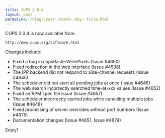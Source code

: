 ```yaml
---
title: CUPS 2.0.4
layout: post
permalink: /blog/:year-:month-:day-:title.html
---
```


CUPS 2.0.4 is now available from:

    http://www.cups.org/software.html

Changes include:

- Fixed a bug in cupsRasterWritePixels (Issue #4650)
- Fixed redirection in the web interface (Issue #4538)
- The IPP backend did not respond to side-channel requests (Issue #4645)
- The scheduler did not start all pending jobs at once (Issue #4646)
- The web search incorrectly searched time-at-xxx values (Issue #4652)
- Fixed an RPM spec file issue (Issue #4657)
- The scheduler incorrectly started jobs while canceling multiple jobs (Issue #4648)
- Fixed processing of server overrides without port numbers (Issue #4675)
- Documentation changes (Issue #4651, Issue #4674)

Enjoy!
